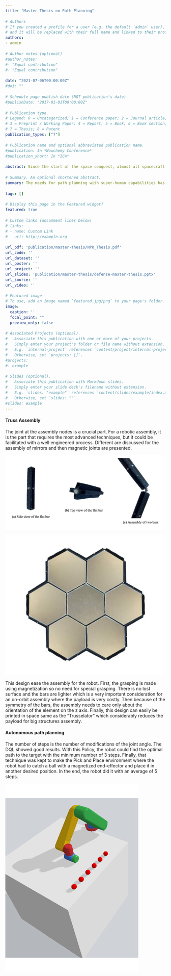 ```yaml
---
title: "Master Thesis on Path Planning"

# Authors
# If you created a profile for a user (e.g. the default `admin` user), write the username (folder name) here 
# and it will be replaced with their full name and linked to their profile.
authors:
- admin

# Author notes (optional)
#author_notes:
#- "Equal contribution"
#- "Equal contribution"

date: "2021-07-06T00:00:00Z"
#doi: ""

# Schedule page publish date (NOT publication's date).
#publishDate: "2017-01-01T00:00:00Z"

# Publication type.
# Legend: 0 = Uncategorized; 1 = Conference paper; 2 = Journal article;
# 3 = Preprint / Working Paper; 4 = Report; 5 = Book; 6 = Book section;
# 7 = Thesis; 8 = Patent
publication_types: ["7"]

# Publication name and optional abbreviated publication name.
#publication: In *Wowchemy Conference*
#publication_short: In *ICW*

abstract: Since the start of the space conquest, almost all spacecraft have been manufactured and assembled on the ground, then integrated into a launch vehicle for delivery into orbit. This ap­proach imposes significant limitations on the size, volume, and design of payloads. In addition, the size of the telescopes and antennas is intimately linked to their performance. Therefore, there is a need for improvement of the space assembly to get rid of these limitations. With the on -orbit assembly, the launched vehicle only embarks the modular components required for bigger and more complex structures which are then build via a robot. Truss assembly plays an important role when one needs to build strong and light structures. Truss allows constructing complex structures from a simple one. It considerably reduces the amount of space and weight in the launch vehicle.

# Summary. An optional shortened abstract.
summary: The needs for path planning with super-human capabilities has been applied for truss assembly. 

tags: []

# Display this page in the Featured widget?
featured: true

# Custom links (uncomment lines below)
# links:
# - name: Custom Link
#   url: http://example.org

url_pdf: 'publication/master-thesis/NPU_Thesis.pdf'
url_code: ''
url_dataset: ''
url_poster: ''
url_project: ''
url_slides: 'publication/master-thesis/defense-master-thesis.pptx'
url_source: ''
url_video: ''

# Featured image
# To use, add an image named `featured.jpg/png` to your page's folder. 
image:
  caption: ''
  focal_point: ""
  preview_only: false

# Associated Projects (optional).
#   Associate this publication with one or more of your projects.
#   Simply enter your project's folder or file name without extension.
#   E.g. `internal-project` references `content/project/internal-project/index.md`.
#   Otherwise, set `projects: []`.
#projects:
#- example

# Slides (optional).
#   Associate this publication with Markdown slides.
#   Simply enter your slide deck's filename without extension.
#   E.g. `slides: "example"` references `content/slides/example/index.md`.
#   Otherwise, set `slides: ""`.
#slides: example
---
```


#### Truss Assembly 

The joint at the assembly nodes is a crucial part. For a robotic assembly, it is the part that requires the most advanced techniques, but it could be facilitated with a well engineered process. Different are discussed for the assembly of mirrors and then magnetic joints are presented.

![alt text](assembly.png "Bars Assembly")

![alt text](final-assembly.png "Final assembly of 7 mirrors with the second design")

This design ease the assembly for the robot. First, the grasping is made using magnetization so no need for special grasping. There is no lost surface and the bars are lighter which is a very important consideration for an on-­orbit assembly where the payload is very costly. Then because of the symmetry of the bars, the assembly needs to care only about the orientation of the element on the z axis. Finally, this design can easily be printed in space same as the ”Trusselator” which considerably reduces the payload for big structures assembly.

#### Autonomous path planning 

The number of steps is the number of modifications of the joint angle. The DQL showed good results. With this Policy, the robot could find the optimal path to the target with the minimum number of 3 steps. Finally, that technique was kept to make the Pick and Place environment where the robot had to catch a ball with a magnetized end-effector and place it in another desired position. In the end, the robot did it with an average of 5 steps. 

![alt text](animation.gif "Autonomous planning")

